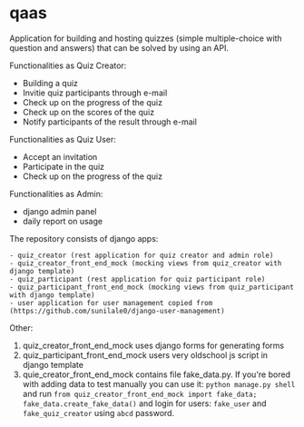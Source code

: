 # qaas

Application for building and hosting quizzes (simple multiple-choice with question and answers) that can be solved by using an API.

Functionalities as Quiz Creator:
- Building a quiz
- Invitie quiz participants through e-mail
- Check up on the progress of the quiz
- Check up on the scores of the quiz
- Notify participants of the result through e-mail

Functionalities as Quiz User:
- Accept an invitation
- Participate in the quiz
- Check up on the progress of the quiz

Functionalities as Admin:
- django admin panel
- daily report on usage


The repository consists of django apps:

    - quiz_creator (rest application for quiz creator and admin role)
    - quiz_creator_front_end_mock (mocking views from quiz_creator with django template)
    - quiz_participant (rest application for quiz participant role)
    - quiz_participant_front_end_mock (mocking views from quiz_participant with django template)
    - user application for user management copied from (https://github.com/sunilale0/django-user-management)

Other:
1. quiz_creator_front_end_mock uses django forms for generating forms
2. quiz_participant_front_end_mock users very oldschool js script in django template
3. quie_creator_front_end_mock contains file fake_data.py. If you're bored with adding data to test manually you can use it:
`python manage.py shell` and run `from quiz_creator_front_end_mock import fake_data; fake_data.create_fake_data()` and login for users:
`fake_user` and `fake_quiz_creator` using `abcd` password.
